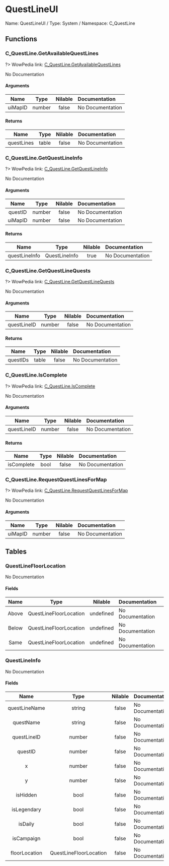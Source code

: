 # QuestLineUI

Name: QuestLineUI / Type: System / Namespace: C_QuestLine

## Functions

### C_QuestLine.GetAvailableQuestLines
?> WowPedia link: [C_QuestLine.GetAvailableQuestLines](https://wow.gamepedia.com/API_C_QuestLine.GetAvailableQuestLines)

No Documentation

#### Arguments
|Name|Type|Nilable|Documentation|
|:---:|:---:|:---:|:---|
|uiMapID|number|false|No Documentation|
#### Returns
|Name|Type|Nilable|Documentation|
|:---:|:---:|:---:|:---|
|questLines|table|false|No Documentation|
### C_QuestLine.GetQuestLineInfo
?> WowPedia link: [C_QuestLine.GetQuestLineInfo](https://wow.gamepedia.com/API_C_QuestLine.GetQuestLineInfo)

No Documentation

#### Arguments
|Name|Type|Nilable|Documentation|
|:---:|:---:|:---:|:---|
|questID|number|false|No Documentation|
|uiMapID|number|false|No Documentation|
#### Returns
|Name|Type|Nilable|Documentation|
|:---:|:---:|:---:|:---|
|questLineInfo|QuestLineInfo|true|No Documentation|
### C_QuestLine.GetQuestLineQuests
?> WowPedia link: [C_QuestLine.GetQuestLineQuests](https://wow.gamepedia.com/API_C_QuestLine.GetQuestLineQuests)

No Documentation

#### Arguments
|Name|Type|Nilable|Documentation|
|:---:|:---:|:---:|:---|
|questLineID|number|false|No Documentation|
#### Returns
|Name|Type|Nilable|Documentation|
|:---:|:---:|:---:|:---|
|questIDs|table|false|No Documentation|
### C_QuestLine.IsComplete
?> WowPedia link: [C_QuestLine.IsComplete](https://wow.gamepedia.com/API_C_QuestLine.IsComplete)

No Documentation

#### Arguments
|Name|Type|Nilable|Documentation|
|:---:|:---:|:---:|:---|
|questLineID|number|false|No Documentation|
#### Returns
|Name|Type|Nilable|Documentation|
|:---:|:---:|:---:|:---|
|isComplete|bool|false|No Documentation|
### C_QuestLine.RequestQuestLinesForMap
?> WowPedia link: [C_QuestLine.RequestQuestLinesForMap](https://wow.gamepedia.com/API_C_QuestLine.RequestQuestLinesForMap)

No Documentation

#### Arguments
|Name|Type|Nilable|Documentation|
|:---:|:---:|:---:|:---|
|uiMapID|number|false|No Documentation|
## Tables

### QuestLineFloorLocation

No Documentation

#### Fields
|Name|Type|Nilable|Documentation|
|:---:|:---:|:---:|:---|
|Above|QuestLineFloorLocation|undefined|No Documentation|
|Below|QuestLineFloorLocation|undefined|No Documentation|
|Same|QuestLineFloorLocation|undefined|No Documentation|
### QuestLineInfo

No Documentation

#### Fields
|Name|Type|Nilable|Documentation|
|:---:|:---:|:---:|:---|
|questLineName|string|false|No Documentation|
|questName|string|false|No Documentation|
|questLineID|number|false|No Documentation|
|questID|number|false|No Documentation|
|x|number|false|No Documentation|
|y|number|false|No Documentation|
|isHidden|bool|false|No Documentation|
|isLegendary|bool|false|No Documentation|
|isDaily|bool|false|No Documentation|
|isCampaign|bool|false|No Documentation|
|floorLocation|QuestLineFloorLocation|false|No Documentation|